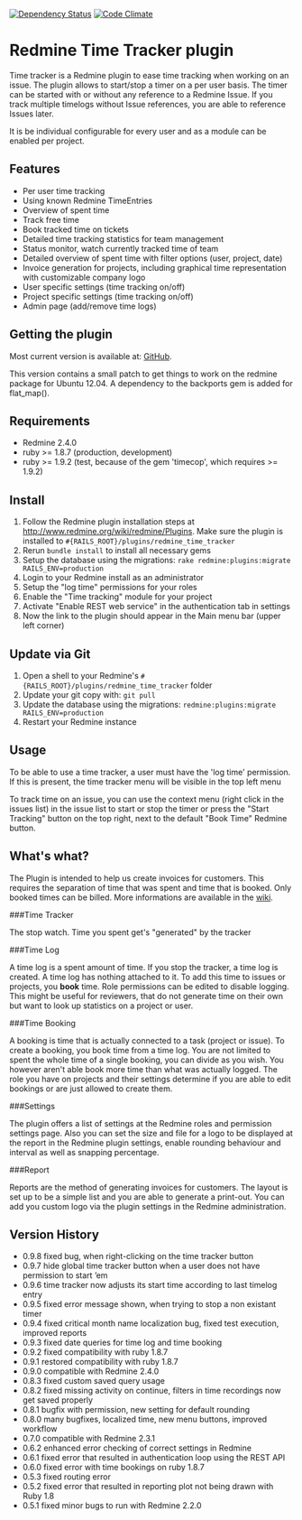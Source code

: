 [![Dependency Status](https://gemnasium.com/fernandokosh/redmine_time_tracker.png)](https://gemnasium.com/fernandokosh/redmine_time_tracker) [![Code Climate](https://codeclimate.com/github/fernandokosh/redmine_time_tracker.png)](https://codeclimate.com/github/fernandokosh/redmine_time_tracker)

# Redmine Time Tracker plugin

Time tracker is a Redmine plugin to ease time tracking when working on an issue.
The plugin allows to start/stop a timer on a per user basis. The timer can be started with or without any reference to a Redmine Issue.
If you track multiple timelogs without Issue references, you are able to reference Issues later.

It is be individual configurable for every user and as a module can be enabled per project.

## Features

* Per user time tracking
* Using known Redmine TimeEntries
* Overview of spent time
* Track free time
* Book tracked time on tickets
* Detailed time tracking statistics for team management
* Status monitor, watch currently tracked time of team
* Detailed overview of spent time with filter options (user, project, date)
* Invoice generation for projects, including graphical time representation with customizable company logo
* User specific settings (time tracking on/off)
* Project specific settings (time tracking on/off)
* Admin page (add/remove time logs)

## Getting the plugin

Most current version is available at: [GitHub](https://github.com/Zlo/redmine_time_tracker).

This version contains a small patch to get things to work on the redmine package for Ubuntu 12.04. A dependency to the backports gem is added for flat_map().

## Requirements
* Redmine 2.4.0
* ruby >= 1.8.7 (production, development)
* ruby >= 1.9.2 (test, because of the gem 'timecop', which requires >= 1.9.2)

## Install

1. Follow the Redmine plugin installation steps at http://www.redmine.org/wiki/redmine/Plugins. Make sure the plugin is installed to `#{RAILS_ROOT}/plugins/redmine_time_tracker`
1. Rerun `bundle install` to install all necessary gems
1. Setup the database using the migrations: `rake redmine:plugins:migrate RAILS_ENV=production`
1. Login to your Redmine install as an administrator
1. Setup the "log time" permissions for your roles
1. Enable the "Time tracking" module for your project
1. Activate "Enable REST web service" in the authentication tab in settings
1. Now the link to the plugin should appear in the Main menu bar (upper left corner)

## Update via Git

1. Open a shell to your Redmine's `#{RAILS_ROOT}/plugins/redmine_time_tracker` folder
1. Update your git copy with: `git pull`
1. Update the database using the migrations: `redmine:plugins:migrate RAILS_ENV=production`
1. Restart your Redmine instance

## Usage

To be able to use a time tracker, a user must have the 'log time' permission.
If this is present, the time tracker menu will be visible in the top left menu

To track time on an issue, you can use the context menu (right click in the issues list) in
the issue list to start or stop the timer or press the "Start Tracking" button on the top right, next to the default "Book Time" Redmine button.

## What's what?

The Plugin is intended to help us create invoices for customers. This requires the separation of time that was spent and time that is booked. Only booked times can be billed.
More informations are available in the [wiki](http://github.com/fernandokosh/redmine_time_tracker/wiki "Wiki").

###Time Tracker

The stop watch. Time you spent get's "generated" by the tracker

###Time Log

A time log is a spent amount of time. If you stop the tracker, a time log is created. A time log has nothing attached to it. To add this time to issues or projects, you **book** time.
Role permissions can be edited to disable logging. This might be useful for reviewers, that do not generate time on their own but want to look up statistics on a project or user.

###Time Booking

A booking is time that is actually connected to a task (project or issue). To create a booking, you book time from a time log. You are not limited to spent the whole time of a single booking, you can divide as you wish. You however aren't able book more time than what was actually logged. The role you have on projects and their settings determine if you are able to edit bookings or are just allowed to create them.

###Settings

The plugin offers a list of settings at the Redmine roles and permission settings page. Also you can set the size and file for a logo to be displayed at the report in the Redmine plugin settings, enable rounding behaviour and interval as well as snapping percentage.

###Report

Reports are the method of generating invoices for customers. The layout is set up to be a simple list and you are able to generate a print-out. You can add you custom logo via the plugin settings in the Redmine administration.

## Version History
* 0.9.8 fixed bug, when right-clicking on the time tracker button
* 0.9.7 hide global time tracker button when a user does not have permission to start ’em
* 0.9.6 time tracker now adjusts its start time according to last timelog entry
* 0.9.5 fixed error message shown, when trying to stop a non existant timer
* 0.9.4 fixed critical month name localization bug, fixed test execution, improved reports
* 0.9.3 fixed date queries for time log and time booking
* 0.9.2 fixed compatibility with ruby 1.8.7
* 0.9.1 restored compatibility with ruby 1.8.7
* 0.9.0 compatible with Redmine 2.4.0
* 0.8.3 fixed custom saved query usage
* 0.8.2 fixed missing activity on continue, filters in time recordings now get saved properly
* 0.8.1 bugfix with permission, new setting for default rounding
* 0.8.0 many bugfixes, localized time, new menu buttons, improved workflow
* 0.7.0 compatible with Redmine 2.3.1
* 0.6.2 enhanced error checking of correct settings in Redmine
* 0.6.1 fixed error that resulted in authentication loop using the REST API
* 0.6.0 fixed error with time bookings on ruby 1.8.7
* 0.5.3 fixed routing error
* 0.5.2 fixed error that resulted in reporting plot not being drawn with Ruby 1.8
* 0.5.1 fixed minor bugs to run with Redmine 2.2.0
